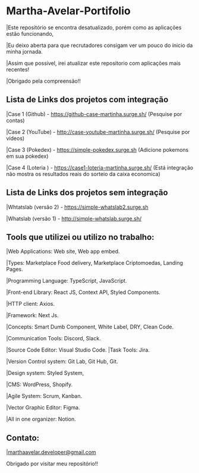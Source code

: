 
# Martha-Avelar-Portifolio

|Este repositório se encontra desatualizado, porém como as aplicações estão funcionando,

|Eu deixo aberta para que recrutadores consigam ver um pouco do ínicio da minha jornada.

|Assim que possivel, irei atualizar este repositorio com aplicações mais recentes!

|Obrigado pela compreensão!!


## Lista de Links dos projetos com integração

|Case 1 (Github) - https://github-case-martinha.surge.sh/ (Pesquise por contas)

|Case 2 (YouTube) - http://case-youtube-martinha.surge.sh/ (Pesquise por vídeos)

|Case 3 (Pokedex) - https://simple-pokedex.surge.sh (Adicione pokemons em sua pokedex)

|Case 4 (Loteria ) - https://case1-loteria-martinha.surge.sh/ (Está integração não mostra os resultados reais do sorteio da caixa economica)



## Lista de Links dos projetos sem integração

|Whtatslab (versão 2) - https://simple-whatslab2.surge.sh

|Whatslab (versão 1) - http://simple-whatslab.surge.sh/ 


## Tools que utilizei ou utilizo no trabalho:

|Web Applications: Web site, Web app embed.

|Types: Marketplace Food delivery, Marketplace Criptomoedas, Landing Pages.

|Programming Language: TypeScript, JavaScript.

|Front-end Library: React JS, Context API, Styled Components.

|HTTP client: Axios.

|Framework: Next Js.

|Concepts: Smart Dumb Component, White Label, DRY, Clean Code.

|Communication Tools: Discord, Slack.

|Source Code Editor: Visual Studio Code.
|Task Tools: Jira.

|Version Control system: Git Lab, Git Hub, Git.

|Design system: Styled System,

|CMS: WordPress, Shopify.

|Agile System: Scrum, Kanban.

|Vector Graphic Editor: Figma.

|All in one organizer: Notion.

## Contato:
|marthaavelar.developer@gmail.com

Obrigado por visitar meu repositório!!
